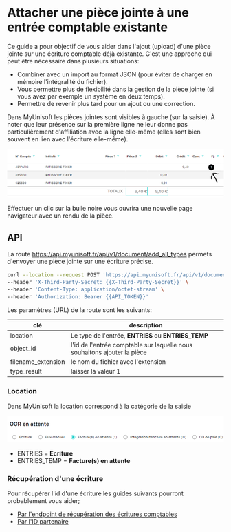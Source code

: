 # Attacher une pièce jointe à une entrée comptable existante
Ce guide a pour objectif de vous aider dans l'ajout (upload) d'une pièce jointe sur une écriture comptable déjà existante. C'est une approche qui peut être nécessaire dans plusieurs situations:

- Combiner avec un import au format JSON (pour éviter de charger en mémoire l'intégralité du fichier).
- Vous permettre plus de flexibilité dans la gestion de la pièce jointe (si vous avez par exemple un système en deux temps).
- Permettre de revenir plus tard pour un ajout ou une correction.

Dans MyUnisoft les pièces jointes sont visibles à gauche (sur la saisie). À noter que leur présence sur la première ligne ne leur donne pas particulièrement d'affiliation avec la ligne elle-même (elles sont bien souvent en lien avec l'écriture elle-même).

![](./images/pj.PNG)

Effectuer un clic sur la bulle noire vous ouvrira une nouvelle page navigateur avec un rendu de la pièce.

## API

La route https://api.myunisoft.fr/api/v1/document/add_all_types permets d'envoyer une pièce jointe sur une écriture précise.

```bash
curl --location --request POST 'https://api.myunisoft.fr/api/v1/document/add_all_types?location=ENTRIES&object_id=79985373&filename_extension=note%20de%20frais%20manuel.JPG&type_result=1' \
--header 'X-Third-Party-Secret: {{X-Third-Party-Secret}}' \
--header 'Content-Type: application/octet-stream' \
--header 'Authorization: Bearer {{API_TOKEN}}'
```

Les paramètres (URL) de la route sont les suivants:

| clé | description |
| --- | --- |
| location | Le type de l'entrée, **ENTRIES** ou **ENTRIES_TEMP** |
| object_id | l'id de l'entrée comptable sur laquelle nous souhaitons ajouter la pièce |
| filename_extension | le nom du fichier avec l'extension |
| type_result | laisser la valeur 1 |

### Location

Dans MyUnisoft la location correspond à la catégorie de la saisie

![](./images/saisie_location.PNG)

- ENTRIES = **Ecriture**
- ENTRIES_TEMP = **Facture(s) en attente**

### Récupération d'une écriture

Pour récupérer l'id d'une écriture les guides suivants pourront probablement vous aider;
- [Par l'endpoint de récupération des écritures comptables](https://github.com/MyUnisoft/api-partenaires/blob/main/docs/ecritures.md)
- [Par l'ID partenaire](https://github.com/MyUnisoft/api-partenaires/blob/main/docs/entry_json.md#gestion-dun-id-partenaire)